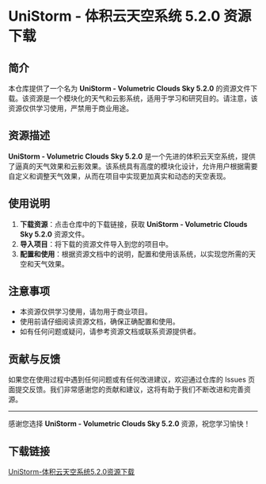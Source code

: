 # UniStorm - 体积云天空系统 5.2.0 资源下载

## 简介

本仓库提供了一个名为 **UniStorm - Volumetric Clouds Sky 5.2.0** 的资源文件下载。该资源是一个模块化的天气和云影系统，适用于学习和研究目的。请注意，该资源仅供学习使用，严禁用于商业用途。

## 资源描述

**UniStorm - Volumetric Clouds Sky 5.2.0** 是一个先进的体积云天空系统，提供了逼真的天气效果和云影效果。该系统具有高度的模块化设计，允许用户根据需要自定义和调整天气效果，从而在项目中实现更加真实和动态的天空表现。

## 使用说明

1. **下载资源**：点击仓库中的下载链接，获取 **UniStorm - Volumetric Clouds Sky 5.2.0** 资源文件。
2. **导入项目**：将下载的资源文件导入到您的项目中。
3. **配置和使用**：根据资源文档中的说明，配置和使用该系统，以实现您所需的天空和天气效果。

## 注意事项

- 本资源仅供学习使用，请勿用于商业项目。
- 使用前请仔细阅读资源文档，确保正确配置和使用。
- 如有任何问题或疑问，请参考资源文档或联系资源提供者。

## 贡献与反馈

如果您在使用过程中遇到任何问题或有任何改进建议，欢迎通过仓库的 Issues 页面提交反馈。我们非常感谢您的贡献和建议，这将有助于我们不断改进和完善资源。

---

感谢您选择 **UniStorm - Volumetric Clouds Sky 5.2.0** 资源，祝您学习愉快！

## 下载链接

[UniStorm-体积云天空系统5.2.0资源下载](https://pan.quark.cn/s/2723062f2156)